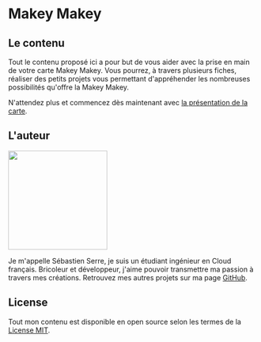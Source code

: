 # Makey Makey

## Le contenu

Tout le contenu proposé ici a pour but de vous aider avec la prise en main de votre carte Makey Makey. Vous pourrez, à travers plusieurs fiches, réaliser des petits projets vous permettant d'appréhender les nombreuses possibilités qu'offre la Makey Makey.

N'attendez plus et commencez dès maintenant avec [la présentation de la carte](https://serresebastien.github.io/Makey-Makey/docs/#.html).

## L'auteur

<img src="https://scontent-cdt1-1.xx.fbcdn.net/v/t1.0-9/47141766_2202391933104753_7331164498851528704_n.jpg?_nc_cat=108&_nc_ht=scontent-cdt1-1.xx&oh=876667b17b183c3401ef1014d649be7d&oe=5CD7E1F3" width="200px">

Je m'appelle Sébastien Serre, je suis un étudiant ingénieur en Cloud français. Bricoleur et développeur, j'aime pouvoir transmettre ma passion à travers mes créations. Retrouvez mes autres projets sur ma page [GitHub](https://github.com/serresebastien).

## License

Tout mon contenu est disponible en open source selon les termes de la [License MIT](http://opensource.org/licenses/MIT).
